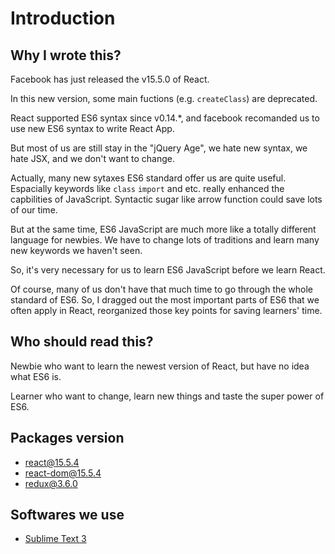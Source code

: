 # Introduction

## Why I wrote this?

Facebook has just released the v15.5.0 of React.

In this new version, some main fuctions (e.g. `createClass`) are deprecated.

React supported ES6 syntax since v0.14.*, and facebook recomanded us to use new ES6 syntax to write React App.

But most of us are still stay in the "jQuery Age", we hate new syntax, we hate JSX, and we don't want to change.

Actually, many new sytaxes ES6 standard offer us are quite useful. Espacially keywords like `class` `import` and etc. really enhanced the capbilities of JavaScript. Syntactic sugar like arrow function could save lots of our time.

But at the same time, ES6 JavaScript are much more like a totally different language for newbies. We have to change lots of traditions and learn many new keywords we haven't seen.

So, it's very necessary for us to learn ES6 JavaScript before we learn React.

Of course, many of us don't have that much time to go through the whole standard of ES6. So, I dragged out the most important parts of ES6 that we often apply in React, reorganized those key points for saving learners' time.

## Who should read this?

Newbie who want to learn the newest version of React, but have no idea what ES6 is.

Learner who want to change, learn new things and taste the super power of ES6.

## Packages version

* [react@15.5.4](https://libraries.io/npm/react/15.5.4)
* [react-dom@15.5.4](https://libraries.io/npm/react-dom/15.5.4)
* [redux@3.6.0](https://libraries.io/npm/redux/3.6.0)

## Softwares we use

* [Sublime Text 3](https://www.sublimetext.com/)


